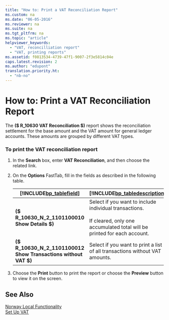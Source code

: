 ```yaml
---
title: "How to: Print a VAT Reconciliation Report"
ms.custom: na
ms.date: "06-05-2016"
ms.reviewer: na
ms.suite: na
ms.tgt_pltfrm: na
ms.topic: "article"
helpviewer_keywords: 
  - "VAT, reconcilliation report"
  - "VAT, printing reports"
ms.assetid: f0813534-4739-47f1-9007-2f3e5814c04e
caps.latest.revision: 2
ms.author: "edupont"
translation.priority.ht: 
  - "nb-no"
---
```

# How to: Print a VAT Reconciliation Report
The **\($ R\_10630 VAT Reconciliation $\)** report shows the reconciliation settlement for the base amount and the VAT amount for general ledger accounts. These amounts are grouped by different VAT types.  
  
### To print the VAT reconciliation report  
  
1.  In the **Search** box, enter **VAT Reconciliation**, and then choose the related link.  
  
2.  On the **Options** FastTab, fill in the fields as described in the following table.  
  
    |[!INCLUDE[bp_tablefield](../../ApplicationDesign/includes/bp_tablefield_md.md)]|[!INCLUDE[bp_tabledescription](../../ApplicationDesign/includes/bp_tabledescription_md.md)]|  
    |---------------------------------|---------------------------------------|  
    |**\($ R\_10630\_N\_2\_1101100010 Show Details $\)**|Select if you want to include individual transactions.<br /><br /> If cleared, only one accumulated total will be printed for each account.|  
    |**\($ R\_10630\_N\_2\_1101100012 Show Transactions without VAT $\)**|Select if you want to print a list of all transactions without VAT amounts.|  
  
3.  Choose the **Print** button to print the report or choose the **Preview** button to view it on the screen.  
  
## See Also  
 [Norway Local Functionality](../../LocalFunctionalityForMicrosoftDynamicsNav2016/Norway/norway-local-functionality.md)   
 [Set Up VAT](../../Finance/set-up-vat.md)